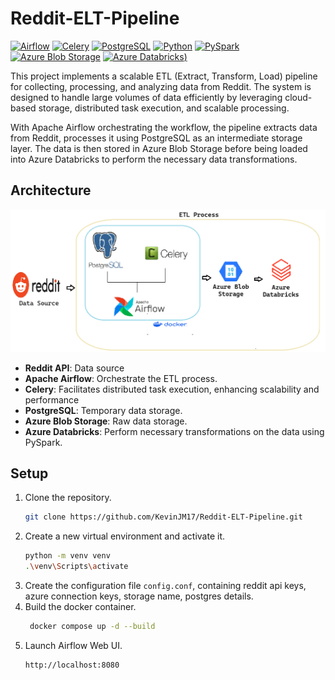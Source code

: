 # Reddit-ELT-Pipeline
[![Airflow](https://img.shields.io/badge/Airflow-blue.svg)](https://airflow.apache.org/docs/)
[![Celery](https://img.shields.io/badge/Celery-green.svg)](https://docs.celeryq.dev/en/stable/getting-started/introduction.html)
[![PostgreSQL](https://img.shields.io/badge/PostgreSQL-red.svg)](https://www.postgresql.org/docs/)
[![Python](https://img.shields.io/badge/Python-blue.svg)](https://docs.python.org/3.11/)
[![PySpark](https://img.shields.io/badge/PySpark-green.svg)](https://spark.apache.org/docs/latest/api/python/index.html)
[![Azure Blob Storage](https://shields.io/badge/Azure%20Blob%20Storage-blue)](https://learn.microsoft.com/en-us/azure/storage/blobs/storage-quickstart-blobs-python?tabs=connection-string%2Croles-azure-portal%2Csign-in-azure-cli&pivots=blob-storage-quickstart-scratch)
[![Azure Databricks](https://img.shields.io/badge/Azure%20Databricks-blue?style=flat-square))](https://learn.microsoft.com/en-us/azure/databricks/)

This project implements a scalable ETL (Extract, Transform, Load) pipeline for collecting, processing, and analyzing data from Reddit. The system is designed to handle large volumes of data efficiently by leveraging cloud-based storage, distributed task execution, and scalable processing.

With Apache Airflow orchestrating the workflow, the pipeline extracts data from Reddit, processes it using PostgreSQL as an intermediate storage layer. The data is then stored in Azure Blob Storage before being loaded into Azure Databricks to perform the necessary data transformations.

## Architecture
![alt img](images/architecture.png)

- __Reddit API__: Data source
- __Apache Airflow__: Orchestrate the ETL process.
- __Celery__: Facilitates distributed task execution, enhancing scalability and performance
- __PostgreSQL__: Temporary data storage.
- __Azure Blob Storage__: Raw data storage.
- __Azure Databricks__: Perform necessary transformations on the data using PySpark.

## Setup
1. Clone the repository.
   ```bash
   git clone https://github.com/KevinJM17/Reddit-ELT-Pipeline.git
   ```
3. Create a new virtual environment and activate it.
   ```bash
   python -m venv venv
   .\venv\Scripts\activate
   ```
4. Create the configuration file `config.conf`, containing reddit api keys, azure connection keys, storage name, postgres details.
5. Build the docker container.
   ```bash
    docker compose up -d --build
   ```
6. Launch Airflow Web UI.
   ```bash
   http://localhost:8080
   ```
